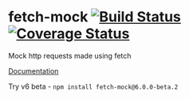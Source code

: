# fetch-mock [![Build Status](https://travis-ci.org/wheresrhys/fetch-mock.svg?branch=master)](https://travis-ci.org/wheresrhys/fetch-mock) [![Coverage Status](https://coveralls.io/repos/github/wheresrhys/fetch-mock/badge.svg?branch=rhys%2Fcoveralls)](https://coveralls.io/github/wheresrhys/fetch-mock?branch=rhys%2Fcoveralls)
Mock http requests made using fetch 

[Documentation](http://www.wheresrhys.co.uk/fetch-mock/)

Try v6 beta - `npm install fetch-mock@6.0.0-beta.2`